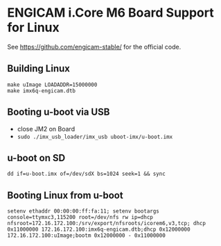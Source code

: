 ENGICAM i.Core M6 Board Support for Linux
=========================================

See https://github.com/engicam-stable/ for the official code.


Building Linux
--------------

```
make uImage LOADADDR=15000000
make imx6q-engicam.dtb
```

Booting u-boot via USB
----------------------

  * close JM2 on Board
  * `sudo ./imx_usb_loader/imx_usb uboot-imx/u-boot.imx`

u-boot on SD
------------

```
dd if=u-boot.imx оf=/dev/sdX bs=1024 seek=1 && sync
```

Booting Linux from u-boot
-------------------------

```
setenv ethaddr 00:00:00:ff:fa:11; setenv bootargs console=ttymxc3,115200 root=/dev/nfs rw ip=dhcp nfsroot=172.16.172.100:/srv/export/nfsroots/icorem6,v3,tcp; dhcp 0x11000000 172.16.172.100:imx6q-engicam.dtb;dhcp 0x12000000 172.16.172.100:uImage;bootm 0x12000000 - 0x11000000
```

